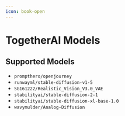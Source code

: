 ```yaml
---
icon: book-open
---
```


# TogetherAI Models

## Supported Models

* `prompthero/openjourney`
* `runwayml/stable-diffusion-v1-5`
* `SG161222/Realistic_Vision_V3.0_VAE`
* `stabilityai/stable-diffusion-2-1`
* `stabilityai/stable-diffusion-xl-base-1.0`
* `wavymulder/Analog-Diffusion`
